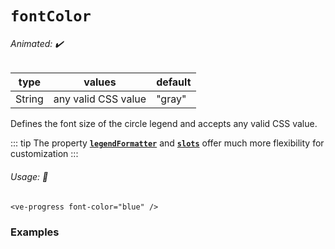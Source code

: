 # `fontColor`

###### Animated: ✔️

| type   | values                      | default |
|--------|-----------------------------|---------|
| String | any valid CSS value         | "gray"  |

Defines the font size of the circle legend and accepts any valid CSS value.

::: tip
The property **[`legendFormatter`](./legendFormatter.md)** and **[`slots`](../slots.md)** offer much more flexibility for customization
:::

###### Usage: 📜

```vue
<ve-progress font-color="blue" />
```

### Examples

<example-container >
<template #default="{ loading, progress, slider, noData, determinate }">
  <v-e-p :progress="progress" :loading="loading" :no-data="noData" :determinate="determinate" font-color="blue"></v-e-p>
  <v-e-p :progress="progress" :loading="loading" :no-data="noData" :determinate="determinate" font-color="#7B68EE"></v-e-p>
  <v-e-p :progress="progress" :loading="loading" :no-data="noData" :determinate="determinate" font-color="DarkSalmon"></v-e-p>
</template>
<template #code="{ progress }">
<CodeGroup>
<CodeGroupItem >

```vue:no-v-pre
<template>
  <ve-progress :progress="{{ progress }}" font-color="blue" />
</template>
<template>
  <ve-progress :progress="{{ progress }}" font-color="#7B68EE" />
</template>
<template>
  <ve-progress :progress="{{ progress }}" font-color="DarkSalmon" />
</template>
```

</CodeGroupItem>
</CodeGroup>
</template>
</example-container>
